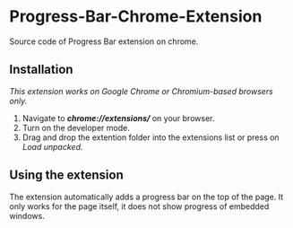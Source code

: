 # Progress-Bar-Chrome-Extension
Source code of Progress Bar extension on chrome.

## Installation 
*This extension works on Google Chrome or Chromium-based browsers only.*

1. Navigate to ***chrome://extensions/*** on your browser.
2. Turn on the developer mode.
3. Drag and drop the extention folder into the extensions list or press on *Load unpacked*.

## Using the extension

The extension automatically adds a progress bar on the top of the page. It only works for the page itself, it does not show progress of embedded windows. 
